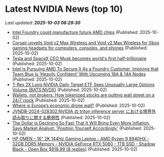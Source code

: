 # Latest NVIDIA News (top 10)
_Last updated: **2025-10-03 06:29:30**_

- [Intel Foundry could manufacture future AMD chips](https://www.notebookcheck.net/Intel-Foundry-could-manufacture-future-AMD-chips.1129816.0.html) (Published: 2025-10-02)
- [Corsair unveils Void v2 Max Wireless and Void v2 Max Wireless for Xbox gaming headsets for computers, consoles, and phones](https://www.notebookcheck.net/Corsair-unveils-Void-v2-Max-Wireless-and-Void-v2-Max-Wireless-for-Xbox-gaming-headsets-for-computers-consoles-and-phones.1129825.0.html) (Published: 2025-10-02)
- [Tesla and SpaceX CEO Musk becomes world's first half-trillionaire](https://www.abc.net.au/news/2025-10-02/elon-musk-worlds-richest/105844954) (Published: 2025-10-02)
- [Intel Is Pursuing AMD To Secure It As a Foundry Customer, Implying that Team Blue Is ‘Heavily Confident’ With Upcoming 18A & 14A Nodes](https://wccftech.com/intel-is-pursuing-amd-to-secure-it-as-a-foundry-customer/) (Published: 2025-10-02)
- [T-Rex 2X Long NVIDIA Daily Target ETF Sees Unusually Large Options Volume (BATS:NVDX)](https://www.etfdailynews.com/2025/10/02/t-rex-2x-long-nvidia-daily-target-etf-sees-unusually-large-options-volume-batsnvdx/) (Published: 2025-10-02)
- [Wallets, not brokers: How tokenized stocks are putting wall street on a 24/7 clock](https://cryptoslate.com/wallets-not-brokers-how-tokenized-stocks-are-putting-wall-street-on-a-24-7-clock/) (Published: 2025-10-02)
- [Where is Europe’s economic drone wall?](https://www.euractiv.com/opinion/where-is-europes-economic-drone-wall/) (Published: 2025-10-02)
- [JVNDB-2024-028302:NVIDIA の triton inference server における境界外読み取りに関する脆弱性](http://vrda.jpcert.or.jp/feed/ja/JVNiPedia_JVNDB-2024-028302_AD_1.html) (Published: 2025-10-02)
- [The Dollar Is Declining So Fast That It Will Bring Even More Inflation, Says Market Analyst: 'Position Yourself Accordingly'](https://finance.yahoo.com/news/dollar-declining-fast-bring-even-023127482.html) (Published: 2025-10-02)
- [HP OMEN - 16" 2K 144Hz Gaming Laptop - AMD Ryzen 9 8940HX - 32GB DDR5 Memory - NVIDIA GeForce RTX 5060 - 1TB SSD - Shadow Black - Open Box $918.99 (8 replies)](https://slickdeals.net/f/18653419-hp-omen-16-2k-144hz-gaming-laptop-amd-ryzen-9-8940hx-32gb-ddr5-memory-nvidia-geforce-rtx-5060-1tb-ssd-shadow-black-open-box-918-99) (Published: 2025-10-02)
